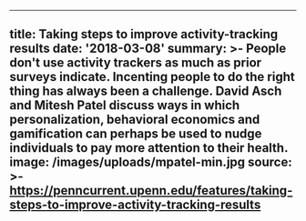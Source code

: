 ---
title: Taking steps to improve activity-tracking results
date: '2018-03-08'
summary: >-
  People don't use activity trackers as much as prior surveys indicate.
  Incenting people to do the right thing has always been a challenge. David Asch
  and Mitesh Patel discuss ways in which personalization, behavioral economics
  and gamification can perhaps be used to nudge individuals to pay more
  attention to their health.
image: /images/uploads/mpatel-min.jpg
source: >-
  https://penncurrent.upenn.edu/features/taking-steps-to-improve-activity-tracking-results
----

